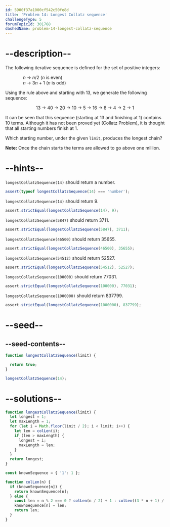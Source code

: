 ```yaml
---
id: 5900f37a1000cf542c50fe8d
title: 'Problem 14: Longest Collatz sequence'
challengeType: 5
forumTopicId: 301768
dashedName: problem-14-longest-collatz-sequence
---
```


# --description--

The following iterative sequence is defined for the set of positive integers:

<div style='padding-left: 4em;'><var>n</var> → <var>n</var>/2 (<var>n</var> is even)</div>

<div style='padding-left: 4em;'><var>n</var> → 3<var>n</var> + 1 (<var>n</var> is odd)</div>

Using the rule above and starting with 13, we generate the following sequence:

<div style='text-align: center;'>13 → 40 → 20 → 10 → 5 → 16 → 8 → 4 → 2 → 1</div>

It can be seen that this sequence (starting at 13 and finishing at 1) contains 10 terms. Although it has not been proved yet (Collatz Problem), it is thought that all starting numbers finish at 1.

Which starting number, under the given `limit`, produces the longest chain?

**Note:** Once the chain starts the terms are allowed to go above one million.

# --hints--

`longestCollatzSequence(14)` should return a number.

```js
assert(typeof longestCollatzSequence(14) === 'number');
```

`longestCollatzSequence(14)` should return 9.

```js
assert.strictEqual(longestCollatzSequence(14), 9);
```

`longestCollatzSequence(5847)` should return 3711.

```js
assert.strictEqual(longestCollatzSequence(5847), 3711);
```

`longestCollatzSequence(46500)` should return 35655.

```js
assert.strictEqual(longestCollatzSequence(46500), 35655);
```

`longestCollatzSequence(54512)` should return 52527.

```js
assert.strictEqual(longestCollatzSequence(54512), 52527);
```

`longestCollatzSequence(100000)` should return 77031.

```js
assert.strictEqual(longestCollatzSequence(100000), 77031);
```

`longestCollatzSequence(1000000)` should return 837799.

```js
assert.strictEqual(longestCollatzSequence(1000000), 837799);
```

# --seed--

## --seed-contents--

```js
function longestCollatzSequence(limit) {

  return true;
}

longestCollatzSequence(14);
```

# --solutions--

```js
function longestCollatzSequence(limit) {
  let longest = 1;
  let maxLength = 1;
  for (let i = Math.floor(limit / 2); i < limit; i++) {
    let len = colLen(i);
    if (len > maxLength) {
      longest = i;
      maxLength = len;
    }
  }
  return longest;
}

const knownSequence = { '1': 1 };

function colLen(n) {
  if (knownSequence[n]) {
    return knownSequence[n];
  } else {
    const len = n % 2 === 0 ? colLen(n / 2) + 1 : colLen((3 * n + 1) / 2) + 2;
    knownSequence[n] = len;
    return len;
  }
}
```